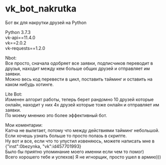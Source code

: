 # vk_bot_nakrutka
Бот вк для накрутки друзей на Python  
  
Python 3.7.3  
vk-api==11.4.0  
vk==2.0.2  
vk-requests==1.2.0

Nbot:  
Все просто, сначала одобряет все заявки, подписчиков переводит в друзья, находит между кем больше общих друзей и отправляет им заявки.  
Можно весь код перевести в цикл, поставить тайминг и оставить на каком нибудь хотинге.  
  
Lite Bot:  
Изменен алгорит работы, теперь берет рандомно 10 друзей которые онлайн, находит у них 4х друзей которые тоже онлайн и отправляет им заявки.  
По моему мнению это более эффективный бот.
  
Мои коментарии:  
Капча не вылетает, потому что между действиями тайминг небольшой.  
Если хочешь узнать больше то просто полазь в скрипте.   
Ну вот и все, если что то упустил извеняюсь, можете написать мне в {"inst":0bezynka, "vk":id457701993}  
Было бы приятно упоминание моего именни если чем то помог)  
Всего хорошего тебе и успехов) Я не игнорщик, просто ушел в армию)))
